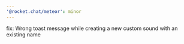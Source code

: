 ```yaml
---
'@rocket.chat/meteor': minor
---
```


fix: Wrong toast message while creating a new custom sound with an existing name
